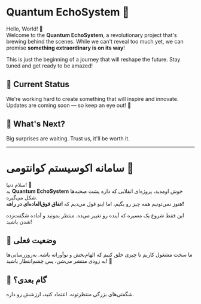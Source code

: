 # Quantum EchoSystem 🌌

Hello, World! 🚀  
Welcome to the **Quantum EchoSystem**, a revolutionary project that's brewing behind the scenes. While we can't reveal too much yet, we can promise **something extraordinary is on its way**!  

This is just the beginning of a journey that will reshape the future. Stay tuned and get ready to be amazed!  

## 🚧 Current Status  
We're working hard to create something that will inspire and innovate. Updates are coming soon — so keep an eye out! 👀  

## 🌟 What's Next?  
Big surprises are waiting. Trust us, it'll be worth it.

---

# سامانه اکوسیستم کوانتومی 🌌

سلام دنیا! 🚀  
به **Quantum EchoSystem** خوش اومدید، پروژه‌ای انقلابی که داره پشت صحنه‌ها شکل می‌گیره.  
هنوز نمی‌تونیم همه چیز رو بگیم، اما اینو قول می‌دیم که **اتفاق فوق‌العاده‌ای در راهه!**  

این فقط شروع یک مسیره که آینده رو تغییر می‌ده. منتظر بمونید و آماده شگفت‌زده شدن باشید!  

## 🚧 وضعیت فعلی  
ما سخت مشغول کاریم تا چیزی خلق کنیم که الهام‌بخش و نوآورانه باشه. به‌روزرسانی‌ها به زودی منتشر می‌شن، پس چشم‌انتظار باشید! 👀  

## 🌟 گام بعدی؟  
شگفتی‌های بزرگی منتظرتونه. اعتماد کنید، ارزشش رو داره.
